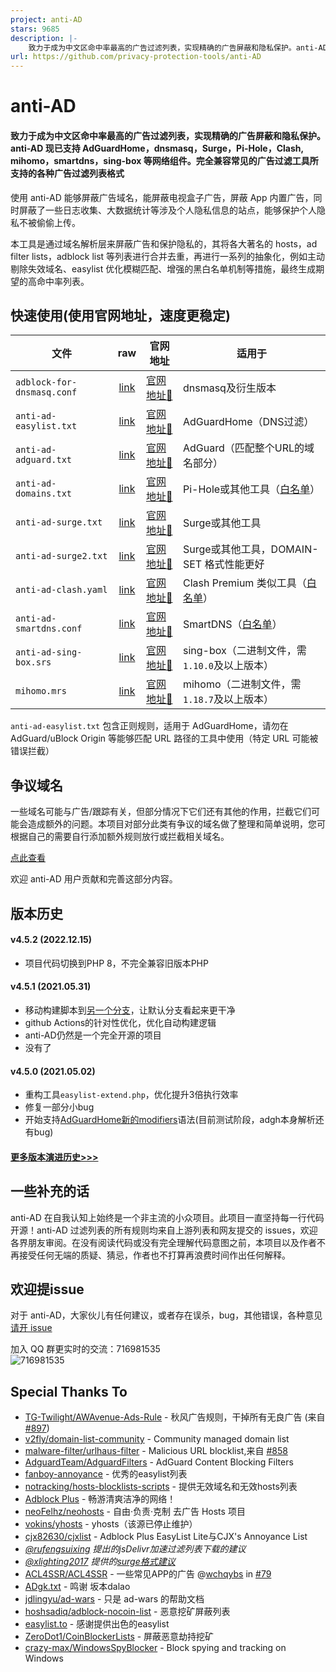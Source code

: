 ```yaml
---
project: anti-AD
stars: 9685
description: |-
    致力于成为中文区命中率最高的广告过滤列表，实现精确的广告屏蔽和隐私保护。anti-AD 现已支持 AdGuardHome，dnsmasq，Surge，Pi-Hole，Clash, mihomo，smartdns，sing-box 等网络组件。完全兼容常见的广告过滤工具所支持的各种广告过滤列表格式
url: https://github.com/privacy-protection-tools/anti-AD
---
```


# anti-AD

#### 致力于成为中文区命中率最高的广告过滤列表，实现精确的广告屏蔽和隐私保护。anti-AD 现已支持 AdGuardHome，dnsmasq，Surge，Pi-Hole，Clash, mihomo，smartdns，sing-box 等网络组件。完全兼容常见的广告过滤工具所支持的各种广告过滤列表格式

使用 anti-AD 能够屏蔽广告域名，能屏蔽电视盒子广告，屏蔽 App 内置广告，同时屏蔽了一些日志收集、大数据统计等涉及个人隐私信息的站点，能够保护个人隐私不被偷偷上传。

本工具是通过域名解析层来屏蔽广告和保护隐私的，其将各大著名的 hosts，ad filter lists，adblock list 等列表进行合并去重，再进行一系列的抽象化，例如主动剔除失效域名、easylist 优化模糊匹配、增强的黑白名单机制等措施，最终生成期望的高命中率列表。

## 快速使用(使用官网地址，速度更稳定)

| 文件 	| raw 	| 官网地址 	| 适用于 	|
| --------------------------------	|:------------------:	| ----------------	|---------------------------------------------	|
| `adblock-for-dnsmasq.conf` 	| [link](https://raw.githubusercontent.com/privacy-protection-tools/anti-AD/master/adblock-for-dnsmasq.conf) 	| [官网地址🚀](https://anti-ad.net/anti-ad-for-dnsmasq.conf) 	| dnsmasq及衍生版本 	|
| `anti-ad-easylist.txt` 	| [link](https://raw.githubusercontent.com/privacy-protection-tools/anti-AD/master/anti-ad-easylist.txt) 	| [官网地址🚀](https://anti-ad.net/easylist.txt)	| AdGuardHome（DNS过滤） 	|
| `anti-ad-adguard.txt` 	| [link](https://raw.githubusercontent.com/privacy-protection-tools/anti-AD/master/anti-ad-adguard.txt) 	| [官网地址🚀](https://anti-ad.net/adguard.txt)	| AdGuard（匹配整个URL的域名部分） 	|
| `anti-ad-domains.txt` 	| [link](https://raw.githubusercontent.com/privacy-protection-tools/anti-AD/master/anti-ad-domains.txt) 	| [官网地址🚀](https://anti-ad.net/domains.txt)	| Pi-Hole或其他工具（[白名单](https://raw.githubusercontent.com/privacy-protection-tools/dead-horse/master/anti-ad-white-list.txt)） 	|
| `anti-ad-surge.txt` 	| [link](https://raw.githubusercontent.com/privacy-protection-tools/anti-AD/master/anti-ad-surge.txt) 	| [官网地址🚀](https://anti-ad.net/surge.txt)	| Surge或其他工具 	|
| `anti-ad-surge2.txt` 	| [link](https://raw.githubusercontent.com/privacy-protection-tools/anti-AD/master/anti-ad-surge2.txt) 	| [官网地址🚀](https://anti-ad.net/surge2.txt)	| Surge或其他工具，DOMAIN-SET 格式性能更好 	|
| `anti-ad-clash.yaml` 	| [link](https://raw.githubusercontent.com/privacy-protection-tools/anti-AD/master/anti-ad-clash.yaml) 	| [官网地址🚀](https://anti-ad.net/clash.yaml)	| Clash Premium 类似工具（[白名单](https://raw.githubusercontent.com/privacy-protection-tools/dead-horse/master/anti-ad-white-for-clash.yaml)）	|
| `anti-ad-smartdns.conf` 	| [link](https://raw.githubusercontent.com/privacy-protection-tools/anti-AD/master/anti-ad-smartdns.conf) 	| [官网地址🚀](https://anti-ad.net/anti-ad-for-smartdns.conf) | SmartDNS（[白名单](https://raw.githubusercontent.com/privacy-protection-tools/dead-horse/master/anti-ad-white-for-smartdns.txt)） 	|
| `anti-ad-sing-box.srs` 	| [link](https://raw.githubusercontent.com/privacy-protection-tools/anti-ad.github.io/master/docs/anti-ad-sing-box.srs) 	| [官网地址🚀](https://anti-ad.net/anti-ad-sing-box.srs) 	| sing-box（二进制文件，需`1.10.0`及以上版本） 	|
| `mihomo.mrs` 	| [link](https://raw.githubusercontent.com/privacy-protection-tools/anti-ad.github.io/master/docs/mihomo.mrs) 	| [官网地址🚀](https://anti-ad.net/mihomo.mrs) 	| mihomo（二进制文件，需`1.18.7`及以上版本） 	|

`anti-ad-easylist.txt` 包含正则规则，适用于 AdGuardHome，请勿在 AdGuard/uBlock Origin 等能够匹配 URL 路径的工具中使用（特定 URL 可能被错误拦截）

## 争议域名

一些域名可能与广告/跟踪有关，但部分情况下它们还有其他的作用，拦截它们可能会造成额外的问题。本项目对部分此类有争议的域名做了整理和简单说明，您可根据自己的需要自行添加额外规则放行或拦截相关域名。

[点此查看](./discretion/README.md)

欢迎 anti-AD 用户贡献和完善这部分内容。

## 版本历史

#### v4.5.2 (2022.12.15)
- 项目代码切换到PHP 8，不完全兼容旧版本PHP

#### v4.5.1 (2021.05.31)
- 移动构建脚本到[另一个分支](https://github.com/privacy-protection-tools/anti-AD/tree/adlist-maker)，让默认分支看起来更干净
- github Actions的针对性优化，优化自动构建逻辑
- anti-AD仍然是一个完全开源的项目
- 没有了

#### v4.5.0 (2021.05.02)
- 重构工具`easylist-extend.php`，优化提升3倍执行效率
- 修复一部分小bug
- 开始支持[AdGuardHome新的modifiers](https://github.com/AdguardTeam/AdGuardHome/wiki/Hosts-Blocklists#modifiers)语法(目前测试阶段，adgh本身解析还有bug)

#### [更多版本演进历史>>>](https://github.com/privacy-protection-tools/anti-AD/blob/master/changelog.md)

## 一些补充的话

anti-AD 在自我认知上始终是一个非主流的小众项目。此项目一直坚持每一行代码开源！anti-AD 过滤列表的所有规则均来自上游列表和网友提交的 issues，欢迎各界朋友审阅。在没有阅读代码或没有完全理解代码意图之前，本项目以及作者不再接受任何无端的质疑、猜忌，作者也不打算再浪费时间作出任何解释。

## 欢迎提issue

对于 anti-AD，大家伙儿有任何建议，或者存在误杀，bug，其他错误，各种意见 [请开 issue](https://github.com/privacy-protection-tools/anti-AD/issues/new/choose)

加入 QQ 群更实时的交流：716981535 <br>
![716981535](https://user-images.githubusercontent.com/1243610/73809320-de535780-480d-11ea-82f5-15d4c3ccb0c0.png)

## Special Thanks To

- [TG-Twilight/AWAvenue-Ads-Rule](https://github.com/TG-Twilight/AWAvenue-Ads-Rule) - 秋风广告规则，干掉所有无良广告 (来自[#897](https://github.com/privacy-protection-tools/anti-AD/issues/897))
- [v2fly/domain-list-community](https://github.com/v2fly/domain-list-community) - Community managed domain list
- [malware-filter/urlhaus-filter](https://gitlab.com/malware-filter/urlhaus-filter) - Malicious URL blocklist,来自 [#858](https://github.com/privacy-protection-tools/anti-AD/issues/858)
- [AdguardTeam/AdguardFilters](https://github.com/AdguardTeam/AdguardFilters) - AdGuard Content Blocking Filters
- [fanboy-annoyance](https://easylist.to/easylist/fanboy-annoyance.txt) - 优秀的easylist列表
- [notracking/hosts-blocklists-scripts](https://github.com/notracking/hosts-blocklists-scripts) - 提供无效域名和无效hosts列表
- [Adblock Plus](https://adblockplus.org/) - 畅游清爽洁净的网络！
- [neoFelhz/neohosts](https://github.com/neoFelhz/neohosts) - 自由·负责·克制 去广告 Hosts 项目
- [vokins/yhosts](https://github.com/vokins/yhosts) - yhosts（该源已停止维护）
- [cjx82630/cjxlist](https://github.com/cjx82630/cjxlist) - Adblock Plus EasyList Lite与CJX's Annoyance List
- _[@rufengsuixing](https://github.com/rufengsuixing) 提出的jsDelivr加速过滤列表下载的建议_
- _[@xlighting2017](https://github.com/xlighting2017) 提供的[surge格式建议](https://github.com/privacy-protection-tools/anti-AD/issues/29)_
- [ACL4SSR/ACL4SSR](https://github.com/ACL4SSR/ACL4SSR) - 一些常见APP的广告 @[wchqybs](https://github.com/wchqybs) in [#79](https://github.com/privacy-protection-tools/anti-AD/issues/79)
- [ADgk.txt](https://github.com/banbendalao/ADgk) - 鸣谢 坂本dalao
- [jdlingyu/ad-wars](https://github.com/jdlingyu/ad-wars) - 只是 ad-wars 的帮助文档
- [hoshsadiq/adblock-nocoin-list](https://github.com/hoshsadiq/adblock-nocoin-list) - 恶意挖矿屏蔽列表
- [easylist.to](https://easylist.to/) - 感谢提供出色的easylist
- [ZeroDot1/CoinBlockerLists](https://gitlab.com/ZeroDot1/CoinBlockerLists) - 屏蔽恶意劫持挖矿
- [crazy-max/WindowsSpyBlocker](https://github.com/crazy-max/WindowsSpyBlocker) - Block spying and tracking on Windows

